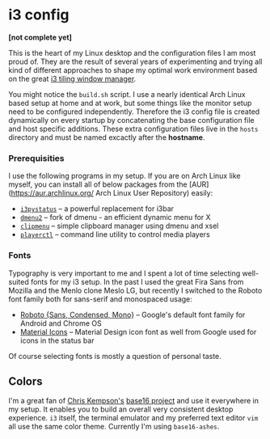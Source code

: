 # i3 config

**[not complete yet]**

This is the heart of my Linux desktop and the configuration files I am most proud of. They are the result of several years of experimenting and trying all kind of different approaches to shape my optimal work environment based on the great [i3 tiling window manager](https://i3wm.org/).

You might notice the `build.sh` script. I use a nearly identical Arch Linux based setup at home and at work, but some things like the monitor setup need to be configured independently. Therefore the i3 config file is created dynamically on every startup by concatenating the base configuration file and host specific additions. These extra configuration files live in the `hosts` directory and must be named excactly after the **hostname**.

### Prerequisities

I use the following programs in my setup. If you are on Arch Linux like myself, you can install all of below packages from the [AUR](https://aur.archlinux.org/ Arch Linux User Repository) easily:

* [`i3pystatus`](https://github.com/enkore/i3pystatus) – a powerful replacement for i3bar
* [`dmenu2`](https://bitbucket.org/melek/dmenu2) – fork of dmenu - an efficient dynamic menu for X
* [`clipmenu`](https://github.com/cdown/clipmenu) – simple clipboard manager using dmenu and xsel
* [`playerctl`](https://github.com/acrisci/playerctl) – command line utility to control media players

### Fonts

Typography is very important to me and I spent a lot of time selecting well-suited fonts for my i3 setup. In the past I used the great Fira Sans from Mozilla and the Menlo clone Meslo LG, but recently I switched to the Roboto font family both for sans-serif and monospaced usage:

* [Roboto {Sans, Condensed, Mono}](https://github.com/google/roboto) – Google's default font family for Android and Chrome OS
* [Material Icons](https://design.google.com/icons/) – Material Design icon font as well from Google used for icons in the status bar

Of course selecting fonts is mostly a question of personal taste.

## Colors

I'm a great fan of [Chris Kempson's](https://github.com/chriskempson) [base16 project](http://chriskempson.com/projects/base16/) and use it everywhere in my setup. It enables you to build an overall very consistent desktop experience. `i3` itself, the terminal emulator and my preferred text editor  `vim` all use the same color theme. Currently I'm using `base16-ashes`.
